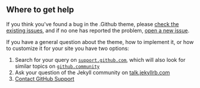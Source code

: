 ## Where to get help

If you think you've found a bug in the .Github theme, please [check the existing issues](https://github.com/pages-themes/.github/issues), and if no one has reported the problem, [open a new issue](https://github.com/pages-themes/.github/issues/new).

If you have a general question about the theme, how to implement it, or how to customize it for your site you have two options:

1. Search for your query on [`support.github.com`](https://support.github.com/?q=pages+.Github+theme), which will also look for similar topics on [`github.community`](https://github.community/search?q=pages+.Github+theme)
2. Ask your question of the Jekyll community on [talk.jekyllrb.com](https://talk.jekyllrb.com/)
3. [Contact GitHub Support](https://github.com/contact?form%5Bsubject%5D=GitHub%20Pages%20theme%20pages-themes/.github)
